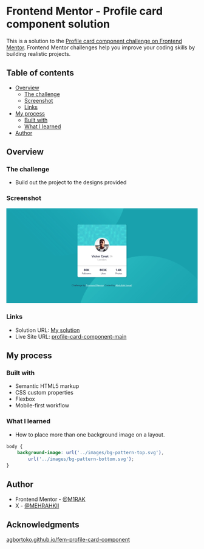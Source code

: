 # Frontend Mentor - Profile card component solution

This is a solution to the [Profile card component challenge on Frontend Mentor](https://www.frontendmentor.io/challenges/profile-card-component-cfArpWshJ). Frontend Mentor challenges help you improve your coding skills by building realistic projects.

## Table of contents

-   [Overview](#overview)
    -   [The challenge](#the-challenge)
    -   [Screenshot](#screenshot)
    -   [Links](#links)
-   [My process](#my-process)
    -   [Built with](#built-with)
    -   [What I learned](#what-i-learned)
-   [Author](#author)

## Overview

### The challenge

-   Build out the project to the designs provided

### Screenshot

![](screenshot.jpg)

### Links

-   Solution URL: [My solution](https://github.com/M1RAK/Frontend-Mentor/tree/main/profile-card-component-main)
-   Live Site URL: [profile-card-component-main](https://fantastic-bonbon-6886cf.netlify.app/)

## My process

### Built with

-   Semantic HTML5 markup
-   CSS custom properties
-   Flexbox
-   Mobile-first workflow

### What I learned

-   How to place more than one background image on a layout.

```css
body {
	background-image: url('../images/bg-pattern-top.svg'),
		url('../images/bg-pattern-bottom.svg');
}
```

## Author

-   Frontend Mentor - [@M1RAK](https://www.frontendmentor.io/profile/M1RAK)
-   X - [@MEHRAHKII](https://www.x.com/MEHRAHKII)

## Acknowledgments

[agbortoko.github.io/fem-profile-card-component](https://agbortoko.github.io/fem-profile-card-component/)
